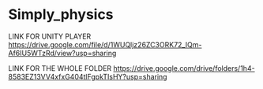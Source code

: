 # Simply_physics


LINK FOR UNITY PLAYER
https://drive.google.com/file/d/1WUQljz26ZC3ORK72_IQm-Af6IU5WTzRd/view?usp=sharing

LINK FOR THE WHOLE FOLDER
https://drive.google.com/drive/folders/1h4-8583EZ13VV4xfxG404tlFgpkTIsHY?usp=sharing
